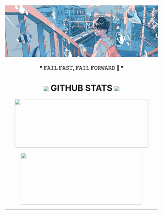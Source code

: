 ![MasterHead](assets/images/banner.png)
<h3 align="center";>" 𝙵𝙰𝙸𝙻 𝙵𝙰𝚂𝚃, 𝙵𝙰𝙸𝙻 𝙵𝙾𝚁𝚆𝙰𝚁𝙳 🚀 " </h3> 
</p>
<!-- stats -->
<h1 align="center"> <img src="https://user-images.githubusercontent.com/74038190/212747107-5b654ba5-31c6-4366-b42b-51b822e9bc52.gif" style="width:200px">
GITHUB STATS 
<img src="https://user-images.githubusercontent.com/74038190/212747107-5b654ba5-31c6-4366-b42b-51b822e9bc52.gif" style="width:200px"> </h1>
<!-- [![GitHub Streak](https://github-readme-streak-stats.herokuapp.com?user=booringreader&theme=dark&border_radius=6.9&exclude_days=Thu&currStreakLabel=E8E9EB&background=45%2C0B1F25E9%2C45929A&stroke=BCEBCF&ring=8EF5D8&fire=EB8619&border=4D1C1C6C&currStreakNum=DAEBDB&sideNums=E3EBDA)](https://git.io/streak-stats) -->
<p align="center">
  
  <img src="https://github-readme-stats.vercel.app/api?username=booringreader&theme=dark" width="440" height="160">
<!--   <img src="https://github-readme-streak-stats.herokuapp.com/?user=booringreader&theme=dark&hide_border=false" width="400"/> -->
</p>
<p align="center">
  <img src="https://github-readme-stats.vercel.app/api/top-langs/?username=booringreader&theme=tokyonight&hide_border=false&include_all_commits=true&count_private=true&layout=compact"  height="170" width="400"/>
<hr>

<!-- trophies -->
<!-- <h1 align="center";> 
<img src="assets/gifs/jake.gif" style="height:35px">
GitHub Trophies  -->
<!-- <img src="assets/gifs/jake.gif" style="height:35px"> -->

  <!-- [![trophy](https://github-profile-trophy.vercel.app/?username=booringreader&theme=onedark)](https://github.com/ryo-ma/github-profile-trophy) 
</h1> -->

<!-- [![](https://visitcount.itsvg.in/api?id=booringreader&icon=5&color=12)](https://visitcount.itsvg.in) -->
